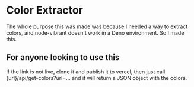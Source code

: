 # Color Extractor

The whole purpose this was made was because I needed a way to extract colors, and node-vibrant doesn't work in a Deno environment. So I made this.

## For anyone looking to use this

If the link is not live, clone it and publish it to vercel, then just call {url}/api/get-colors?url=... and it will return a JSON object with the colors.
